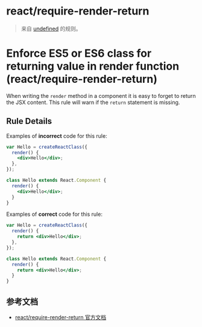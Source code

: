 # react/require-render-return

> 来自 [undefined](undefined) 的规则。

# Enforce ES5 or ES6 class for returning value in render function (react/require-render-return)

When writing the `render` method in a component it is easy to forget to return the JSX content. This rule will warn if the `return` statement is missing.

## Rule Details

Examples of **incorrect** code for this rule:

```jsx
var Hello = createReactClass({
  render() {
    <div>Hello</div>;
  },
});

class Hello extends React.Component {
  render() {
    <div>Hello</div>;
  }
}
```

Examples of **correct** code for this rule:

```jsx
var Hello = createReactClass({
  render() {
    return <div>Hello</div>;
  },
});

class Hello extends React.Component {
  render() {
    return <div>Hello</div>;
  }
}
```

## 参考文档

- [react/require-render-return 官方文档](https://github.com/yannickcr/eslint-plugin-react/blob/HEAD/docs/rules/require-render-return.md)

